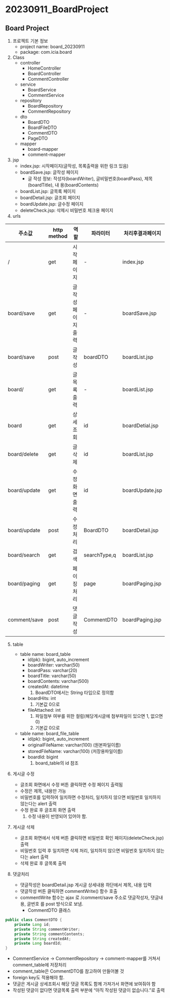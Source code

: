 # 20230911_BoardProject

## Board Project
1. 프로젝트 기본 정보
   - project name: board_20230911
   - package: com.icia.board
2. Class
   - controller
     - HomeController
     - BoardController
     - CommentController
   - service
     - BoardService
     - CommentService
   - repository
     - BoardRepository
     - CommentRepository
   - dto
     - BoardDTO
     - BoardFileDTO
     - CommentDTO
     - PageDTO
   - mapper
     - board-mapper
     - comment-mapper
3. jsp
   - index.jsp: 시작페이지(글작성, 목록출력을 위한 링크 있음)
   - boardSave.jsp: 글작성 페이지
     - 글 작성 정보: 작성자(boardWriter), 글비밀번호(boardPass), 제목(boardTitle), 내
     용(boardContents)
   - boardList.jsp: 글목록 페이지
   - boardDetail.jsp: 글조회 페이지
   - boardUpdate.jsp: 글수정 페이지
   - deleteCheck.jsp: 삭제시 비밀번호 체크용 페이지
4. urls

| 주소값          | http method | 역할         | 파라미터         | 처리후결과페이지        |
|--------------|-------------|------------|--------------|-----------------|
| /            | get         | 시작페이지      | -            | index.jsp       |
| board/save   | get         | 글작성 페이지 출력 | -            | boardSave.jsp   |
| board/save   | post        | 글작성        | boardDTO     | boardList.jsp   |
| board/       | get         | 글목록 출력     | -            | boardList.jsp   |
| board        | get         | 상세조회       | id           | boardDetial.jsp |
| board/delete | get         | 글삭제        | id           | boardList.jsp   |
| board/update | get         | 수정화면 출력    | id           | boardUpdate.jsp |
| board/update | post        | 수정처리       | BoardDTO     | boardDetail.jsp |
| board/search | get         | 검색         | searchType,q | boardList.jsp   |
| board/paging | get         | 페이징처리      | page         | boardPaging.jsp |
| comment/save | post         | 댓글작성      | CommentDTO         | boardPaging.jsp |

5. table
   - table name: board_table
     - id(pk): bigint, auto_increment
     - boardWriter: varchar(50)
     - boardPass: varchar(20)
     - boardTitle: varchar(50)
     - boardContents: varchar(500)
     - createdAt: datetime
       1. BoardDTO에서는 String 타입으로 정의함
     - boardHits: int 
       1. 기본값 0으로
     - fileAttached: int
       1. 파일첨부 여부를 위한 컬럼(해당게시글에 첨부파일이 있으면 1, 없으면 0)
       2. 기본값 0으로
   - table name: board_file_table
      - id(pk): bigint, auto_increment
      - originalFileName: varchar(100) (원본파일이름)
      - storedFileName: varchar(100) (저장용파일이름)
      - boardId: bigint
        1. board_table의 id 참조

6. 게시글 수정
   - 글조회 화면에서 수정 버튼 클릭하면 수정 페이지 출력됨
   - 수정은 제목, 내용만 가능
   - 비밀번호를 입력하여 일치하면 수정처리, 일치하지 않으면 비밀번호 일치하지 않는다는
   alert 출력
   - 수정 완료 후 글조회 화면 출력
      1. 수정 내용이 반영되어 있어야 함.
7. 게시글 삭제
   - 글조회 화면에서 삭제 버튼 클릭하면 비밀번호 확인 페이지(deleteCheck.jsp)출력
   - 비밀번호 입력 후 일치하면 삭제 처리, 일치하지 않으면 비밀번호 일치하지 않는다는
     alert 출력
   - 삭제 완료 후 글목록 출력

8. 댓글처리
   - 댓글작성은 boardDetail.jsp 게시글 상세내용 하단에서 제목, 내용 입력
   - 댓글작성 버튼 클릭하면 commentWrite() 함수 호출
   - commentWrite 함수는 ajax 로 /comment/save 주소로 댓글작성자, 댓글내용, 글번호
   를 post 방식으로 보냄.
     - CommentDTO 클래스
```java
public class CommentDTO {
    private Long id;
    private String commentWriter;
    private String commentContents;
    private String createdAt;
    private Long boardId;
}
```
  - CommentService → CommentRepository → comment-mapper를 거쳐서
comment_table에 저장처리
  - comment_table은 CommentDTO를 참고하여 만들어볼 것
  - foreign key도 적용해야 함.
  - 댓글은 게시글 상세조회시 해당 댓글 목록도 함께 가져가서 화면에 보여줘야 함
  - 작성된 댓글이 없다면 댓글목록 출력 부분에 “아직 작성된 댓글이 없습니다.”로 출력
